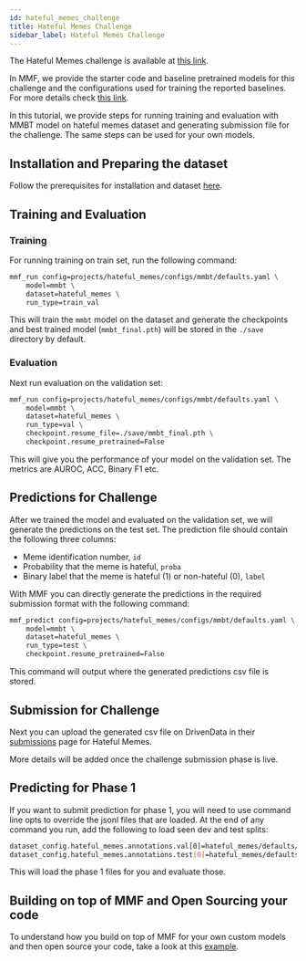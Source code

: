```yaml
---
id: hateful_memes_challenge
title: Hateful Memes Challenge
sidebar_label: Hateful Memes Challenge
---
```


The Hateful Memes challenge is available at [this link](https://www.drivendata.org/competitions/70/hateful-memes-phase-2/data/).

In MMF, we provide the starter code and baseline pretrained models for this challenge and the configurations used for training the reported baselines. For more details check [this link](https://github.com/facebookresearch/mmf/tree/master/projects/hateful_memes).

In this tutorial, we provide steps for running training and evaluation with MMBT model on hateful memes dataset and generating submission file for the challenge. The same steps can be used for your own models.

## Installation and Preparing the dataset

Follow the prerequisites for installation and dataset [here](https://github.com/facebookresearch/mmf/tree/master/projects/hateful_memes#prerequisites).

## Training and Evaluation

### Training

For running training on train set, run the following command:

```bash
mmf_run config=projects/hateful_memes/configs/mmbt/defaults.yaml \
    model=mmbt \
    dataset=hateful_memes \
    run_type=train_val
```

This will train the `mmbt` model on the dataset and generate the checkpoints and best trained model (`mmbt_final.pth`) will be stored in the `./save` directory by default.

### Evaluation

Next run evaluation on the validation set:

```bash
mmf_run config=projects/hateful_memes/configs/mmbt/defaults.yaml \
    model=mmbt \
    dataset=hateful_memes \
    run_type=val \
    checkpoint.resume_file=./save/mmbt_final.pth \
    checkpoint.resume_pretrained=False
```

This will give you the performance of your model on the validation set. The metrics are AUROC, ACC, Binary F1 etc.

## Predictions for Challenge

After we trained the model and evaluated on the validation set, we will generate the predictions on the test set. The prediction file should contain the following three columns:

- Meme identification number, `id`
- Probability that the meme is hateful, `proba`
- Binary label that the meme is hateful (1) or non-hateful (0), `label`

With MMF you can directly generate the predictions in the required submission format with the following command:

```bash
mmf_predict config=projects/hateful_memes/configs/mmbt/defaults.yaml \
    model=mmbt \
    dataset=hateful_memes \
    run_type=test \
    checkpoint.resume_pretrained=False
```

This command will output where the generated predictions csv file is stored.

## Submission for Challenge

Next you can upload the generated csv file on DrivenData in their [submissions](https://www.drivendata.org/competitions/70/hateful-memes-phase-2/data//submissions/) page for Hateful Memes.

More details will be added once the challenge submission phase is live.


## Predicting for Phase 1

If you want to submit prediction for phase 1, you will need to use command line opts to override the jsonl files that are loaded. At the end of any command you run, add the following to load seen dev and test splits:

```sh
dataset_config.hateful_memes.annotations.val[0]=hateful_memes/defaults/annotations/dev_seen.jsonl \
dataset_config.hateful_memes.annotations.test[0]=hateful_memes/defaults/annotations/test_seen.jsonl
```

This will load the phase 1 files for you and evaluate those.

## Building on top of MMF and Open Sourcing your code

To understand how you build on top of MMF for your own custom models and then open source your code, take a look at this [example](https://github.com/apsdehal/hm_example_mmf).
